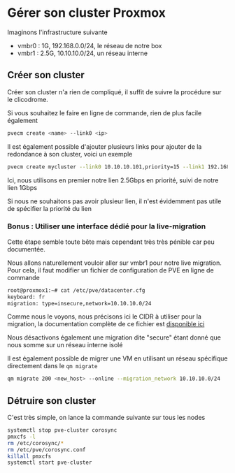 # Gérer son cluster Proxmox

Imaginons l'infrastructure suivante

* vmbr0 : 1G, 192.168.0.0/24, le réseau de notre box
* vmbr1 : 2.5G, 10.10.10.0/24, un réseau interne

## Créer son cluster

Créer son cluster n'a rien de compliqué, il suffit de suivre la procédure sur le clicodrome.

Si vous souhaitez le faire en ligne de commande, rien de plus facile également

```bash
pvecm create <name> --link0 <ip>
```

Il est également possible d'ajouter plusieurs links pour ajouter de la redondance à son cluster, voici un exemple

```bash
pvecm create mycluster --link0 10.10.10.101,priority=15 --link1 192.168.1.101,priority=20
```

Ici, nous utilisons en premier notre lien 2.5Gbps en priorité, suivi de notre lien 1Gbps

Si nous ne souhaitons pas avoir plusieur lien, il n'est évidemment pas utile de spécifier la priorité du lien

### Bonus : Utiliser une interface dédié pour la live-migration

Cette étape semble toute bête mais cependant très très pénible car peu documentée.

Nous allons naturellement vouloir aller sur vmbr1 pour notre live migration. Pour cela, il faut modifier un fichier de configuration de PVE en ligne de commande

```bash
root@proxmox1:~# cat /etc/pve/datacenter.cfg
keyboard: fr
migration: type=insecure,network=10.10.10.0/24
```

Comme nous le voyons, nous précisons ici le CIDR à utiliser pour la migration, la documentation complète de ce fichier est [disponible ici](https://pve.proxmox.com/wiki/Manual:_datacenter.cfg)

Nous désactivons également une migration dite "secure" étant donné que nous somme sur un réseau interne isolé

Il est également possible de migrer une VM en utilisant un réseau spécifique directement dans le `qm migrate`

```bash
qm migrate 200 <new_host> --online --migration_network 10.10.10.0/24
```

## Détruire son cluster

C'est très simple, on lance la commande suivante sur tous les nodes

```bash
systemctl stop pve-cluster corosync
pmxcfs -l
rm /etc/corosync/*
rm /etc/pve/corosync.conf
killall pmxcfs
systemctl start pve-cluster
```
